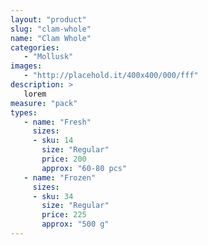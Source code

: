 ```yaml
---
layout: "product"
slug: "clam-whole"
name: "Clam Whole"
categories:
   - "Mollusk"
images:
   - "http://placehold.it/400x400/000/fff"
description: >
   lorem
measure: "pack"
types: 
   - name: "Fresh"
     sizes: 
     - sku: 14
       size: "Regular"
       price: 200
       approx: "60-80 pcs"
   - name: "Frozen"
     sizes: 
     - sku: 34
       size: "Regular"
       price: 225
       approx: "500 g"
---
```

